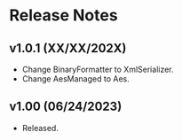 # Release Notes

## v1.0.1 (XX/XX/202X)

* Change BinaryFormatter to XmlSerializer.
* Change AesManaged to Aes.

## v1.00 (06/24/2023)

* Released.
